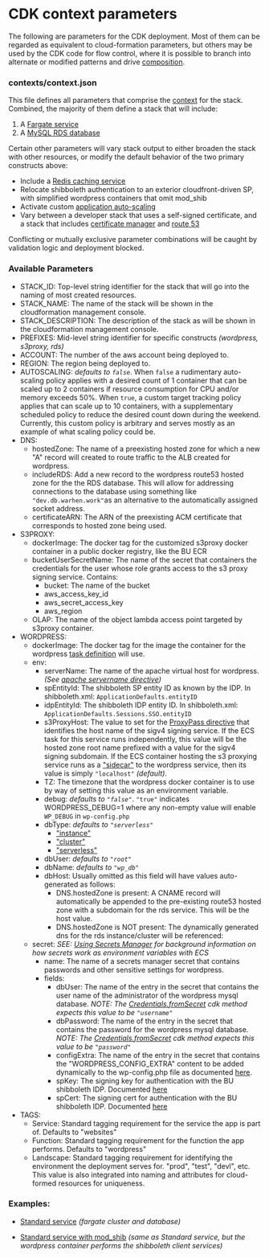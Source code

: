 # CDK context parameters

The following are parameters for the CDK deployment. Most of them can be regarded as equivalent to cloud-formation parameters, but others may be used by the CDK code for flow control, where it is possible to branch into alternate or modified patterns and drive [composition](https://docs.aws.amazon.com/cdk/v2/guide/constructs.html#constructs_composition). 

### contexts/context.json

This file defines all parameters that comprise the [context](https://docs.aws.amazon.com/cdk/v2/guide/context.html) for the stack. Combined, the majority of them define a stack that will include:

1. A [Fargate service](https://docs.aws.amazon.com/AmazonECS/latest/developerguide/AWS_Fargate.html)
2. A [MySQL RDS database](https://docs.aws.amazon.com/AmazonRDS/latest/UserGuide/CHAP_MySQL.html)

Certain other parameters will vary stack output to either broaden the stack with other resources, or modify the default behavior of the two primary constructs above:

- Include a [Redis caching service](https://docs.aws.amazon.com/AmazonElastiCache/latest/red-ug/WhatIs.html)
- Relocate shibboleth authentication to an exterior cloudfront-driven SP, with simplified wordpress containers that omit mod_shib
- Activate custom [application auto-scaling](https://docs.aws.amazon.com/autoscaling/application/userguide/getting-started.html)
- Vary between a developer stack that uses a self-signed certificate, and a stack that includes [certificate manager](https://docs.aws.amazon.com/acm/latest/userguide/acm-overview.html) and [route 53](https://docs.aws.amazon.com/Route53/latest/DeveloperGuide/Welcome.html)

Conflicting or mutually exclusive parameter combinations will be caught by validation logic and deployment blocked.

### Available Parameters

- STACK_ID: Top-level string identifier for the stack that will go into the naming of most created resources.
- STACK_NAME: The name of the stack will be shown in the cloudformation management console.
- STACK_DESCRIPTION: The description of the stack as will be shown in the cloudformation management console.
- PREFIXES: Mid-level string identifier for specific constructs *(wordpress, s3proxy, rds)*
- ACCOUNT: The number of the aws account being deployed to.
- REGION: The region being deployed to.
- AUTOSCALING: *defaults to `false`*. When `false` a rudimentary auto-scaling policy applies with a desired count of 1 container that can be scaled up to 2 containers if resource consumption for CPU and/or memory exceeds 50%. When `true`, a custom target tracking policy applies that can scale up to 10 containers, with a supplementary scheduled policy to reduce the desired count down during the weekend. Currently, this custom policy is arbitrary and serves mostly as an example of what scaling policy could be.
- DNS:
  - hostedZone: The name of a preexisting hosted zone for which a new "A" record will created to route traffic to the ALB created for wordpress.
  - includeRDS: Add a new record to the wordpress route53 hosted zone for the  the RDS database. This will allow for addressing connections to the database using something like `"dev.db.warhen.work"`as an alternative to the automatically assigned socket address.
  - certificateARN: The ARN of the preexisting ACM certificate that corresponds to hosted zone being used.
- S3PROXY:
  - dockerImage: The docker tag for the customized s3proxy docker container in a public docker registry, like the BU ECR
  - bucketUserSecretName: The name of the secret that containers the credentials for the user whose role grants access to the s3 proxy signing service. Contains:
    - bucket: The name of the bucket
    - aws_access_key_id
    - aws_secret_access_key
    - aws_region
  - OLAP: The name of the object lambda access point targeted by s3proxy container.
- WORDPRESS:
  - dockerImage: The docker tag for the image the container for the wordpress [task definition](https://docs.aws.amazon.com/AmazonECS/latest/developerguide/task_definitions.html) will use.
  - env:
    - serverName: The name of the apache virtual host for wordpress. *(See [apache servername directive](https://httpd.apache.org/docs/2.4/mod/core.html#servername))*
    - spEntityId: The shibboleth SP entity ID as known by the IDP. In shibboleth.xml: `ApplicationDefaults.entityID`
    - idpEntityId: The shibboleth IDP entity ID. In shibboleth.xml: `ApplicationDefaults.Sessions.SSO.entityID`
    - s3ProxyHost: The value to set for the [ProxyPass directive](https://httpd.apache.org/docs/2.4/mod/mod_proxy.html#proxypass) that identifies the host name of the sigv4 signing service. If the ECS task for this service runs independently, this value will be the hosted zone root name prefixed with a value for the sigv4 signing subdomain. If the ECS container hosting the s3 proxying service runs as a ["sidecar"](https://docs.aws.amazon.com/AmazonECS/latest/bestpracticesguide/fargate-security-considerations.html) to the wordpress service, then its value is simply `"localhost"` *(default)*.
    - TZ: The timezone that the wordpress docker container is to use by way of setting this value as an environment variable.
    - debug: *defaults to `"false"`*. `"true"` indicates WORDPRESS_DEBUG=1 where any non-empty value will enable `WP_DEBUG` in `wp-config.php`
    - dbType: *defaults to `"serverless"`*
      - ["instance"](https://docs.aws.amazon.com/AmazonRDS/latest/UserGuide/Overview.DBInstance.html)
      - ["cluster"](https://docs.aws.amazon.com/AmazonRDS/latest/AuroraUserGuide/Aurora.Overview.html)
      - ["serverless"](https://docs.aws.amazon.com/AmazonRDS/latest/AuroraUserGuide/aurora-serverless-v2.html)
    - dbUser: *defaults to `"root"`*
    - dbName: *defaults to `"wp_db"`*
    - dbHost: Usually omitted as this field will have values auto-generated as follows:
      - DNS.hostedZone is present:
        A CNAME record will automatically be appended to the pre-existing route53 hosted zone with a subdomain for the rds service. This will be the host value.
      - DNS.hostedZone is NOT present:
        The dynamically generated dns for the rds instance/cluster will be referenced: 
  - secret:
    *SEE: [Using Secrets Manager](https://docs.aws.amazon.com/AmazonECS/latest/developerguide/secrets-envvar-secrets-manager.html) for background information on how secrets work as environment variables with ECS*
    - name: The name of a secrets manager secret that contains passwords and other sensitive settings for wordpress.
    - fields:
      - dbUser: The name of the entry in the secret that contains the user name of the administrator of the wordpress mysql database.
        *NOTE: The [Credentials.fromSecret](https://docs.aws.amazon.com/cdk/api/v2/docs/aws-cdk-lib.aws_rds.Credentials.html#static-fromwbrsecretsecret-username) cdk method expects this value to be `"username"`*
      - dbPassword: The name of the entry in the secret that contains the password for the wordpress mysql database.
        *NOTE: The [Credentials.fromSecret](https://docs.aws.amazon.com/cdk/api/v2/docs/aws-cdk-lib.aws_rds.Credentials.html#static-fromwbrsecretsecret-username) cdk method expects this value to be `"password"`*
      - configExtra: The name of the entry in the secret that contains the "WORDPRESS_CONFIG_EXTRA" content to be added dynamically to the wp-config.php file as documented [here](https://github.com/docker-library/wordpress/pull/142).
      - spKey: The signing key for authentication with the BU shibboleth IDP. Documented [here](https://shibboleth.atlassian.net/wiki/spaces/CONCEPT/pages/948470554/SAMLKeysAndCertificates#SAMLKeysAndCertificates-SigningKeyandCertificate)
      - spCert: The signing cert for authentication with the BU shibboleth IDP. Documented [here](https://shibboleth.atlassian.net/wiki/spaces/CONCEPT/pages/948470554/SAMLKeysAndCertificates#SAMLKeysAndCertificates-SigningKeyandCertificate)
- TAGS:
  - Service: Standard tagging requirement for the service the app is part of. Defaults to "websites"
  - Function: Standard tagging requirement for the function the app performs. Defaults to "wordpress"
  - Landscape: Standard tagging requirement for identifying the environment the deployment serves for.
    "prod", "test", "devl", etc. This value is also integrated into naming and attributes for cloud-formed resources for uniqueness.



### Examples:

- [Standard service](./parameters-standard.md) *(fargate cluster and database)*

- [Standard service with mod_shib](./parameters-mod_shib.md) *(same as Standard service, but the wordpress container performs the shibboleth client services)*

